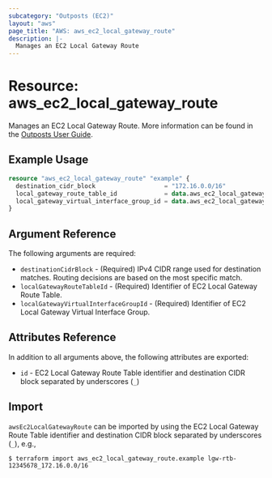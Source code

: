 ```yaml
---
subcategory: "Outposts (EC2)"
layout: "aws"
page_title: "AWS: aws_ec2_local_gateway_route"
description: |-
  Manages an EC2 Local Gateway Route
---
```


# Resource: aws_ec2_local_gateway_route

Manages an EC2 Local Gateway Route. More information can be found in the [Outposts User Guide](https://docs.aws.amazon.com/outposts/latest/userguide/outposts-networking-components.html#routing).

## Example Usage

```terraform
resource "aws_ec2_local_gateway_route" "example" {
  destination_cidr_block                   = "172.16.0.0/16"
  local_gateway_route_table_id             = data.aws_ec2_local_gateway_route_table.example.id
  local_gateway_virtual_interface_group_id = data.aws_ec2_local_gateway_virtual_interface_group.example.id
}
```

## Argument Reference

The following arguments are required:

* `destinationCidrBlock` - (Required) IPv4 CIDR range used for destination matches. Routing decisions are based on the most specific match.
* `localGatewayRouteTableId` - (Required) Identifier of EC2 Local Gateway Route Table.
* `localGatewayVirtualInterfaceGroupId` - (Required) Identifier of EC2 Local Gateway Virtual Interface Group.

## Attributes Reference

In addition to all arguments above, the following attributes are exported:

* `id` - EC2 Local Gateway Route Table identifier and destination CIDR block separated by underscores (`_`)

## Import

`awsEc2LocalGatewayRoute` can be imported by using the EC2 Local Gateway Route Table identifier and destination CIDR block separated by underscores (`_`), e.g.,

```
$ terraform import aws_ec2_local_gateway_route.example lgw-rtb-12345678_172.16.0.0/16
```

<!-- cache-key: cdktf-0.17.0-pre.15 input-1e91a283bb3d9d11b1b4699831f824ebe2b6e4d62ba4a95fea8fbf7e64228942 -->
